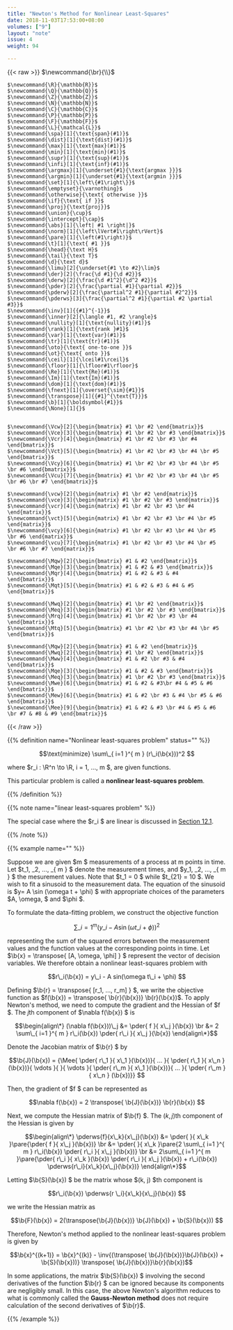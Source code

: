 ```yaml
---
title: "Newton's Method for Nonlinear Least-Squares"
date: 2018-11-03T17:53:00+08:00
volumes: ["9"]
layout: "note"
issue: 4
weight: 94

---
```


<!--more-->

<div class="latex-macros">
  {{< raw >}}
    $\newcommand{\br}{\\}$

    $\newcommand{\R}{\mathbb{R}}$
    $\newcommand{\Q}{\mathbb{Q}}$
    $\newcommand{\Z}{\mathbb{Z}}$
    $\newcommand{\N}{\mathbb{N}}$
    $\newcommand{\C}{\mathbb{C}}$
    $\newcommand{\P}{\mathbb{P}}$
    $\newcommand{\F}{\mathbb{F}}$
    $\newcommand{\L}{\mathcal{L}}$
    $\newcommand{\spa}[1]{\text{span}(#1)}$
    $\newcommand{\dist}[1]{\text{dist}(#1)}$
    $\newcommand{\max}[1]{\text{max}(#1)}$
    $\newcommand{\min}[1]{\text{min}(#1)}$
    $\newcommand{\supr}[1]{\text{sup}(#1)}$
    $\newcommand{\infi}[1]{\text{inf}(#1)}$
    $\newcommand{\argmax}[1]{\underset{#1}{\text{argmax }}}$
    $\newcommand{\argmin}[1]{\underset{#1}{\text{argmin }}}$
    $\newcommand{\set}[1]{\left\{#1\right\}}$
    $\newcommand{\emptyset}{\varnothing}$
    $\newcommand{\otherwise}{\text{ otherwise }}$
    $\newcommand{\if}{\text{ if }}$
    $\newcommand{\proj}{\text{proj}}$
    $\newcommand{\union}{\cup}$
    $\newcommand{\intercept}{\cap}$
    $\newcommand{\abs}[1]{\left| #1 \right|}$
    $\newcommand{\norm}[1]{\left\lVert#1\right\rVert}$
    $\newcommand{\pare}[1]{\left(#1\right)}$
    $\newcommand{\t}[1]{\text{ #1 }}$
    $\newcommand{\head}{\text H}$
    $\newcommand{\tail}{\text T}$
    $\newcommand{\d}{\text d}$
    $\newcommand{\limu}[2]{\underset{#1 \to #2}\lim}$
    $\newcommand{\der}[2]{\frac{\d #1}{\d #2}}$
    $\newcommand{\derw}[2]{\frac{\d #1^2}{\d^2 #2}}$
    $\newcommand{\pder}[2]{\frac{\partial #1}{\partial #2}}$
    $\newcommand{\pderw}[2]{\frac{\partial^2 #1}{\partial #2^2}}$
    $\newcommand{\pderws}[3]{\frac{\partial^2 #1}{\partial #2 \partial #3}}$
    $\newcommand{\inv}[1]{{#1}^{-1}}$
    $\newcommand{\inner}[2]{\langle #1, #2 \rangle}$
    $\newcommand{\nullity}[1]{\text{nullity}(#1)}$
    $\newcommand{\rank}[1]{\text{rank }#1}$
    $\newcommand{\var}[1]{\text{var}(#1)}$
    $\newcommand{\tr}[1]{\text{tr}(#1)}$
    $\newcommand{\oto}{\text{ one-to-one }}$
    $\newcommand{\ot}{\text{ onto }}$
    $\newcommand{\ceil}[1]{\lceil#1\rceil}$
    $\newcommand{\floor}[1]{\lfloor#1\rfloor}$
    $\newcommand{\Re}[1]{\text{Re}(#1)}$
    $\newcommand{\Im}[1]{\text{Im}(#1)}$
    $\newcommand{\dom}[1]{\text{dom}(#1)}$
    $\newcommand{\fnext}[1]{\overset{\sim}{#1}}$
    $\newcommand{\transpose}[1]{{#1}^{\text{T}}}$
    $\newcommand{\b}[1]{\boldsymbol{#1}}$
    $\newcommand{\None}[1]{}$


    $\newcommand{\Vcw}[2]{\begin{bmatrix} #1 \br #2 \end{bmatrix}}$
    $\newcommand{\Vce}[3]{\begin{bmatrix} #1 \br #2 \br #3 \end{bmatrix}}$
    $\newcommand{\Vcr}[4]{\begin{bmatrix} #1 \br #2 \br #3 \br #4 \end{bmatrix}}$
    $\newcommand{\Vct}[5]{\begin{bmatrix} #1 \br #2 \br #3 \br #4 \br #5 \end{bmatrix}}$
    $\newcommand{\Vcy}[6]{\begin{bmatrix} #1 \br #2 \br #3 \br #4 \br #5 \br #6 \end{bmatrix}}$
    $\newcommand{\Vcu}[7]{\begin{bmatrix} #1 \br #2 \br #3 \br #4 \br #5 \br #6 \br #7 \end{bmatrix}}$

    $\newcommand{\vcw}[2]{\begin{matrix} #1 \br #2 \end{matrix}}$
    $\newcommand{\vce}[3]{\begin{matrix} #1 \br #2 \br #3 \end{matrix}}$
    $\newcommand{\vcr}[4]{\begin{matrix} #1 \br #2 \br #3 \br #4 \end{matrix}}$
    $\newcommand{\vct}[5]{\begin{matrix} #1 \br #2 \br #3 \br #4 \br #5 \end{matrix}}$
    $\newcommand{\vcy}[6]{\begin{matrix} #1 \br #2 \br #3 \br #4 \br #5 \br #6 \end{matrix}}$
    $\newcommand{\vcu}[7]{\begin{matrix} #1 \br #2 \br #3 \br #4 \br #5 \br #6 \br #7 \end{matrix}}$

    $\newcommand{\Mqw}[2]{\begin{bmatrix} #1 & #2 \end{bmatrix}}$
    $\newcommand{\Mqe}[3]{\begin{bmatrix} #1 & #2 & #3 \end{bmatrix}}$
    $\newcommand{\Mqr}[4]{\begin{bmatrix} #1 & #2 & #3 & #4 \end{bmatrix}}$
    $\newcommand{\Mqt}[5]{\begin{bmatrix} #1 & #2 & #3 & #4 & #5 \end{bmatrix}}$

    $\newcommand{\Mwq}[2]{\begin{bmatrix} #1 \br #2 \end{bmatrix}}$
    $\newcommand{\Meq}[3]{\begin{bmatrix} #1 \br #2 \br #3 \end{bmatrix}}$
    $\newcommand{\Mrq}[4]{\begin{bmatrix} #1 \br #2 \br #3 \br #4 \end{bmatrix}}$
    $\newcommand{\Mtq}[5]{\begin{bmatrix} #1 \br #2 \br #3 \br #4 \br #5 \end{bmatrix}}$

    $\newcommand{\Mqw}[2]{\begin{bmatrix} #1 & #2 \end{bmatrix}}$
    $\newcommand{\Mwq}[2]{\begin{bmatrix} #1 \br #2 \end{bmatrix}}$
    $\newcommand{\Mww}[4]{\begin{bmatrix} #1 & #2 \br #3 & #4 \end{bmatrix}}$
    $\newcommand{\Mqe}[3]{\begin{bmatrix} #1 & #2 & #3 \end{bmatrix}}$
    $\newcommand{\Meq}[3]{\begin{bmatrix} #1 \br #2 \br #3 \end{bmatrix}}$
    $\newcommand{\Mwe}[6]{\begin{bmatrix} #1 & #2 & #3\br #4 & #5 & #6 \end{bmatrix}}$
    $\newcommand{\Mew}[6]{\begin{bmatrix} #1 & #2 \br #3 & #4 \br #5 & #6 \end{bmatrix}}$
    $\newcommand{\Mee}[9]{\begin{bmatrix} #1 & #2 & #3 \br #4 & #5 & #6 \br #7 & #8 & #9 \end{bmatrix}}$
  {{< /raw >}}
</div>

{{% definition name="Nonlinear least-squares problem" status="" %}}

$$\text{minimize} \sum\_{ i=1 }^{ m } (r\_i(\b{x}))^2 $$

where $r\_i : \R^n \to \R, i = 1, ..., m $, are given functions.

This particular problem is called a **nonlinear least-squares problem**.

{{% /definition %}}

{{% note name="linear least-squares problem" %}}

The special case where the $r\_i $ are linear is discussed in [Section 12.1](/optimization/12.1/).

{{% /note %}}

{{% example name="" %}}

Suppose we are given $m $ measurements of a process at m points in time. Let $t\_1, \_2, ..., \_{ m } $ denote the measurement times, and $y\_1, \_2, ..., \_{ m } $ the mesurement values. Note that $t\_1 = 0 $ while $t\_{21} = 10 $. We wish to fit a sinusoid to the measurement data. The equation of the sinusoid is $y= A \sin (\omega t + \phi) $ with appropriate choices of the parameters $A, \omega, $ and $\phi $.

To formulate the data-fitting problem, we construct the objective function

$$\sum\_{ i=1 }^{ m } (y\_i - A \sin (\omega t\_i + \phi))^2 $$

representing the sum of the squared errors between the measurement values and the function values at the corresponding points in time. Let $\b{x} = \transpose{ [A, \omega, \phi] } $ represent the vector of decision variables. We therefore obtain a nonlinear least-squares problem with

$$r\_i(\b{x}) = y\_i - A sin(\omega t\_i + \phi) $$

Defining $\b{r} = \transpose{ [r\_1, ..., r\_m] } $, we write the objective function as $f(\b{x}) = \transpose{ \b{r}(\b{x})} \b{r}(\b{x})$. To apply Newton's method, we need to compute the gradient and the Hessian of $f $. The $j$th component of $\nabla f(\b{x}) $ is

$$\begin{align\*}
(\nabla f(\b{x}))\_j &= \pder{ f }{ x\_j }(\b{x}) \br
&= 2 \sum\_{ i=1 }^{ m } r\_i(\b{x}) \pder{ r\_i }{ x\_j }(\b{x})
\end{align\*}$$

Denote the Jacobian matrix of $\b{r} $ by

$$\b{J}(\b{x}) = {\Mee{ \pder{ r\_1 }{ x\_1 }(\b{x})}{ ... }{ \pder{ r\_1 }{ x\_n } (\b{x})}{ \vdots }{  }{ \vdots }{ \pder{ r\_m }{ x\_1 }(\b{x})}{ ... }{ \pder{ r\_m }{ x\_n } (\b{x})}} $$

Then, the gradient of $f $ can be represented as

$$\nabla f(\b{x}) = 2 \transpose{ \b{J}(\b{x})} \b{r}(\b{x}) $$

Next, we compute the Hessian matrix of $\b{f} $. The $(k, j)$th component of the Hessian is given by


$$\begin{align\*}
\pderws{f}{x\_k}{x\_j}(\b{x}) &= \pder{  }{ x\_k }\pare{\pder{ f }{ x\_j }(\b{x})} \br
&= \pder{  }{ x\_k }\pare{2 \sum\_{ i=1 }^{ m } r\_i(\b{x}) \pder{ r\_i }{ x\_j }(\b{x})} \br
&= 2\sum\_{ i=1 }^{ m }\pare{\pder{ r\_i }{ x\_k }(\b{x}) \pder{ r\_i }{ x\_j }(\b{x}) + r\_i(\b{x}) \pderws{r\_i}{x\_k}{x\_j}(\b{x})}
\end{align\*}$$

Letting $\b{S}(\b{x}) $ be the matrix whose $(k, j) $th component is

$$r\_i(\b{x}) \pderws{r \_i}{x\_k}{x\_j}(\b{x}) $$

we write the Hessian matrix as

$$\b{F}(\b{x}) = 2(\transpose{\b{J}(\b{x})} \b{J}(\b{x}) + \b{S}(\b{x})) $$

Therefore, Newton's method applied to the nonlinear least-squares problem is given by

$$\b{x}^{(k+1)} = \b{x}^{(k)} - \inv{(\transpose{ \b{J}(\b{x})}\b{J}(\b{x}) + \b{S}(\b{x}))} \transpose{ \b{J}(\b{x})}\b{r}(\b{x})$$

In some applications, the matrix $\b{S}(\b{x}) $ involving the second derivatives of the function $\b{r} $ can be ignored because its components are negligibly small. In this case, the above Newton's algorithm reduces to what is commonly called the **Gauss-Newton method** does not require calculation of the second derivatives of $\b{r}$.

{{% /example %}}
